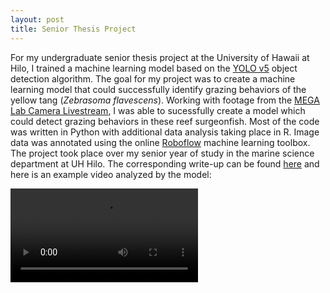 ```yaml
---
layout: post
title: Senior Thesis Project
---
```


For my undergraduate senior thesis project at the University of Hawaii at Hilo, I trained a machine learning model based on the [YOLO v5](https://github.com/ultralytics/yolov5) object detection algorithm.
The goal for my project was to create a machine learning model that could successfully identify grazing behaviors of the yellow tang (*Zebrasoma flavescens*).
Working with footage from the [MEGA Lab Camera Livestream](https://www.youtube.com/@MEGALabCam), I was able to sucessfully create a model which could detect grazing behaviors in these reef surgeonfish.
Most of the code was written in Python with additional data analysis taking place in R. Image data was annotated using the online [Roboflow](roboflow.com) machine learning toolbox.
The project took place over my senior year of study in the marine science department at UH Hilo.
The corresponding write-up can be found [here](google.com) and here is an example video analyzed by the model:

<video src="https://github.com/trevornishida/trevornishida.github.io/assets/95206270/0afecc2a-09ee-4183-aeaa-c90e3d80e9d0" controls="controls" style="max-width: 730px;">
</video>


